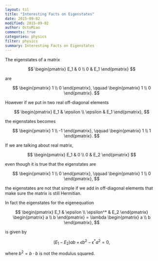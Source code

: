 ```yaml
---
layout: til
title: "Interesting Facts on Eigenstates"
date: 2015-09-02
modified: 2015-09-02
author: OctoMiao
comments: true
categories: physics
filter: physics
summary: Interesting Facts on Eigenstates
---
```



The eigenstates of a matrix

$$
\begin{pmatrix}
E_1 & 0 \\
0 & E_1
\end{pmatrix}
$$

are

$$
\begin{pmatrix}
1 \\ 0
\end{pmatrix}, \qquad \begin{pmatrix}
1 \\ 0
\end{pmatrix}.
$$

However if we put in two real off-diagonal elements

$$
\begin{pmatrix}
E_1 & \epsilon \\
\epsilon & E_1
\end{pmatrix},
$$

the eigenstates becomes

$$
\begin{pmatrix}
1 \\ -1
\end{pmatrix}, \qquad \begin{pmatrix}
1 \\ 1
\end{pmatrix}.
$$


If we are talking about real matrix,

$$
\begin{pmatrix}
E_1 & 0 \\
0 & E_2
\end{pmatrix}
$$

even though it is true that the eigenstates are

$$
\begin{pmatrix}
1 \\ 0
\end{pmatrix}, \qquad \begin{pmatrix}
1 \\ 0
\end{pmatrix},
$$

the eigenstates are not that simple if we add in off-diagonal elements that make sure the matrix is still Hermitian.

In fact the eigenstates for the eigenequation

$$
\begin{pmatrix}
E_1 & \epsilon \\
\epsilon^* & E_2
\end{pmatrix} \begin{pmatrix}
a \\ b
\end{pmatrix} = \lambda \begin{pmatrix} a \\ b  \end{pmatrix},
$$

is given by

$$
(E_1-E_2) a b + \epsilon b^2 - \epsilon^* a^2 = 0,
$$

where $b^2 = b \cdot b$ is not the modulus squared.
